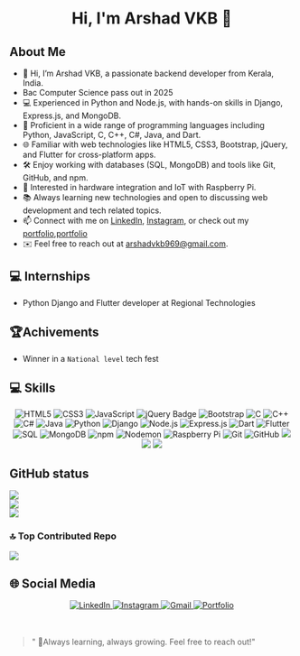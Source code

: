 <h1 align="center">Hi, I'm Arshad VKB 👋</h1>

## About Me

- 👋 Hi, I’m Arshad VKB, a passionate backend developer from Kerala, India.
- Bac Computer Science pass out in 2025
- 💻 Experienced in Python and Node.js, with hands-on skills in Django, Express.js, and MongoDB.
- 🚀 Proficient in a wide range of programming languages including Python, JavaScript, C, C++, C#, Java, and Dart.
- 🌐 Familiar with web technologies like HTML5, CSS3, Bootstrap, jQuery, and Flutter for cross-platform apps.
- 🛠️ Enjoy working with databases (SQL, MongoDB) and tools like Git, GitHub, and npm.
- 📡 Interested in hardware integration and IoT with Raspberry Pi.
- 📚 Always learning new technologies and open to discussing web development and tech related topics.
- 📫 Connect with me on [LinkedIn](https://www.linkedin.com/in/arshad-vkb-b860a0323?utm_source=share&utm_campaign=share_via&utm_content=profile), [Instagram](https://www.instagram.com/arshadvkb), or check out my [portfolio](https://arshadvkb.github.io/Arshadvkb/),[portfolio](https://arshadvkb-portfolio.netlify.app)
- ✉️ Feel free to reach out at arshadvkb969@gmail.com.

## 💻 Internships 

- Python Django and Flutter developer at Regional Technologies 


## 🏆Achivements

- Winner in a `National level` tech fest 

## 💻 Skills

<div align="center">

  <!-- Programming Languages & Frameworks -->
  
  <img src="https://img.shields.io/badge/HTML5-E34F26?style=for-the-badge&logo=html5&logoColor=white" alt="HTML5"/>
  <img src="https://img.shields.io/badge/CSS3-1572B6?style=for-the-badge&logo=css3&logoColor=white" alt="CSS3"/>
  <img src="https://img.shields.io/badge/JavaScript-F7DF1E?style=for-the-badge&logo=javascript&logoColor=black" alt="JavaScript"/>
  <img src="https://img.shields.io/badge/jQuery-0769AD?style=for-the-badge&logo=jquery&logoColor=white" alt="jQuery Badge">
  <img src="https://img.shields.io/badge/Bootstrap-7952B3?style=for-the-badge&logo=bootstrap&logoColor=white" alt="Bootstrap"/>
  <img src="https://img.shields.io/badge/C-00599C?style=for-the-badge&logo=c&logoColor=white" alt="C"/>
  <img src="https://img.shields.io/badge/C++-00599C?style=for-the-badge&logo=cplusplus&logoColor=white" alt="C++"/>
  <img src="https://img.shields.io/badge/C%23-239120?style=for-the-badge&logo=csharp&logoColor=white" alt="C#"/>
  <img src="https://img.shields.io/badge/Java-007396?style=for-the-badge&logo=java&logoColor=white" alt="Java"/>
  <img src="https://img.shields.io/badge/Python-3776AB?style=for-the-badge&logo=python&logoColor=white" alt="Python"/>

  <img src="https://img.shields.io/badge/Django-092E20?style=for-the-badge&logo=django&logoColor=white" alt="Django"/>
  <img src="https://img.shields.io/badge/Node.js-339933?style=for-the-badge&logo=nodedotjs&logoColor=white" alt="Node.js"/>
  <img src="https://img.shields.io/badge/Express.js-000000?style=for-the-badge&logo=express&logoColor=white" alt="Express.js"/>
    <img src="https://img.shields.io/badge/Dart-0175C2?style=for-the-badge&logo=dart&logoColor=white" alt="Dart"/>
  <img src="https://img.shields.io/badge/Flutter-02569B?style=for-the-badge&logo=flutter&logoColor=white" alt="Flutter"/>
  <img src="https://img.shields.io/badge/SQL-003B57?style=for-the-badge&logo=postgresql&logoColor=white" alt="SQL"/>
  <img src="https://img.shields.io/badge/MongoDB-47A248?style=for-the-badge&logo=mongodb&logoColor=white" alt="MongoDB"/>
  <img src="https://img.shields.io/badge/npm-CB3837?style=for-the-badge&logo=npm&logoColor=white" alt="npm"/>
  <img src="https://img.shields.io/badge/Nodemon-76D04B?style=for-the-badge&logo=nodemon&logoColor=white" alt="Nodemon"/>
  <img src="https://img.shields.io/badge/Raspberry%20Pi-C51A4A?style=for-the-badge&logo=raspberrypi&logoColor=white" alt="Raspberry Pi"/>
  <img src="https://img.shields.io/badge/Git-F05032?style=for-the-badge&logo=git&logoColor=white" alt="Git"/>
  <img src="https://img.shields.io/badge/GitHub-181717?style=for-the-badge&logo=github&logoColor=white" alt="GitHub"/>
<img src="https://img.shields.io/badge/Canva-%2300C4CC.svg?style=for-the-badge&logo=Canva&logoColor=white"/>
  <img src="https://img.shields.io/badge/figma-%23F24E1E.svg?style=for-the-badge&logo=figma&logoColor=white"/>


  <img src="https://img.shields.io/badge/postman-%23F24E1E.svg?style=for-the-badge&logo=postman&logoColor=white"/>
  
  
</div>



## GitHub status 

![](https://github-readme-stats.vercel.app/api?username=arshadvkb&theme=dark&hide_border=false&include_all_commits=true&count_private=true)<br/>
![](https://nirzak-streak-stats.vercel.app/?user=arshadvkb&theme=dark&hide_border=false)<br/>
![](https://github-readme-stats.vercel.app/api/top-langs/?username=arshadvkb&theme=dark&hide_border=false&include_all_commits=true&count_private=true&layout=compact)


### 🔝 Top Contributed Repo
![](https://github-contributor-stats.vercel.app/api?username=arshadvkb&limit=5&theme=dark&combine_all_yearly_contributions=true)



## 🌐 Social Media

<div align="center">

  <a href="https://www.linkedin.com/in/arshad-vkb-b860a0323?utm_source=share&utm_campaign=share_via&utm_content=profile" target="_blank">
    <img src="https://img.shields.io/badge/LinkedIn-0077B5?style=for-the-badge&logo=linkedin&logoColor=white" alt="LinkedIn"/>
  </a>
  <a href="https://www.instagram.com/arshadvkb" target="_blank">
    <img src="https://img.shields.io/badge/Instagram-E4405F?style=for-the-badge&logo=instagram&logoColor=white" alt="Instagram"/>
  </a>
  <a href="mailto:arshadvkb969@gmail.com" target="_blank">
    <img src="https://img.shields.io/badge/Gmail-D14836?style=for-the-badge&logo=gmail&logoColor=white" alt="Gmail"/>
  </a>
  <a href="https://arshadvkb.github.io/Arshadvkb/" target="_blank">
    <img src="https://img.shields.io/badge/Portfolio-24292e?style=for-the-badge&logo=githubpages&logoColor=white" alt="Portfolio"/>
  </a>
  

</div>
<br><br>


 >" 🌱Always learning, always growing. Feel free to reach out!"

